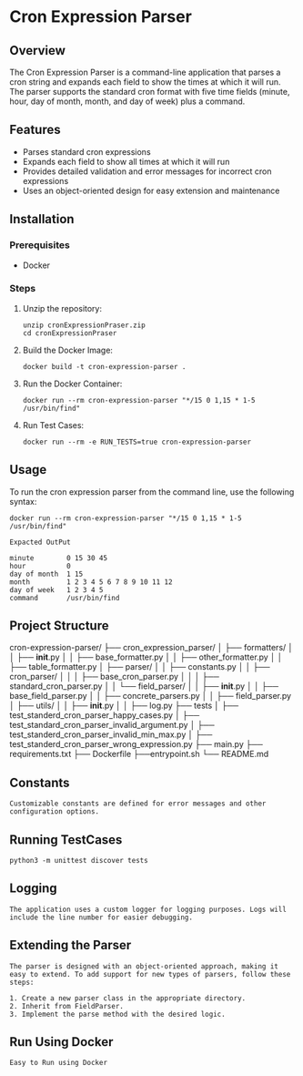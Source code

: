 # Cron Expression Parser

## Overview

The Cron Expression Parser is a command-line application that parses a cron string and expands each field to show the times at which it will run. The parser supports the standard cron format with five time fields (minute, hour, day of month, month, and day of week) plus a command.

## Features

- Parses standard cron expressions
- Expands each field to show all times at which it will run
- Provides detailed validation and error messages for incorrect cron expressions
- Uses an object-oriented design for easy extension and maintenance

## Installation

### Prerequisites

- Docker

### Steps

1. Unzip the repository:
    ```
    unzip cronExpressionPraser.zip
    cd cronExpressionPraser
    ```

2. Build the Docker Image:
    ```
    docker build -t cron-expression-parser .
    ```

3. Run the Docker Container:
    ```
    docker run --rm cron-expression-parser "*/15 0 1,15 * 1-5 /usr/bin/find"
    ```

4. Run Test Cases:
    ```
    docker run --rm -e RUN_TESTS=true cron-expression-parser
    ```

## Usage

To run the cron expression parser from the command line, use the following syntax:

```
docker run --rm cron-expression-parser "*/15 0 1,15 * 1-5 /usr/bin/find"

Expacted OutPut

minute        0 15 30 45
hour          0
day of month  1 15
month         1 2 3 4 5 6 7 8 9 10 11 12
day of week   1 2 3 4 5
command       /usr/bin/find
```

## Project Structure

cron-expression-parser/
├── cron_expression_parser/
│   ├── formatters/
│   │       ├── __init__.py
│   │       ├── base_formatter.py
│   │       ├── other_formatter.py
│   │       ├── table_formatter.py
│   ├── parser/
│   │   ├── constants.py
│   │   ├── cron_parser/
│   │   │   ├── base_cron_parser.py
│   │   │   ├── standard_cron_parser.py
│   │   └── field_parser/
│   │       ├── __init__.py
│   │       ├── base_field_parser.py
│   │       ├── concrete_parsers.py
│   │       ├── field_parser.py
│   ├── utils/
│   │   ├── __init__.py
│   │   ├── log.py
├── tests
│   ├── test_standerd_cron_parser_happy_cases.py
│   ├── test_standard_cron_parser_invalid_argument.py
│   ├── test_standerd_cron_parser_invalid_min_max.py
│   ├── test_standerd_cron_parser_wrong_expression.py
├── main.py
├── requirements.txt
├── Dockerfile
├──entrypoint.sh
└── README.md



## Constants
    Customizable constants are defined for error messages and other configuration options.


## Running TestCases
    python3 -m unittest discover tests


## Logging

    The application uses a custom logger for logging purposes. Logs will include the line number for easier debugging.

## Extending the Parser
    The parser is designed with an object-oriented approach, making it easy to extend. To add support for new types of parsers, follow these steps:

    1. Create a new parser class in the appropriate directory.
    2. Inherit from FieldParser.
    3. Implement the parse method with the desired logic.


## Run Using Docker
    Easy to Run using Docker